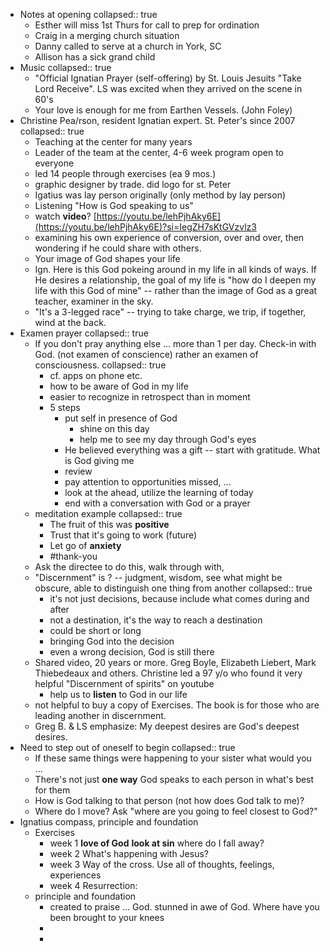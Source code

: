 - Notes at opening
  collapsed:: true
	- Esther will miss 1st Thurs for call to prep for ordination
	- Craig in a merging church situation
	- Danny called to serve at a church in York, SC
	- Allison has a sick grand child
- Music
  collapsed:: true
	- "Official Ignatian Prayer (self-offering) by St. Louis Jesuits "Take Lord Receive". LS was excited when they arrived on the scene in 60's
	- Your love is enough for me from Earthen Vessels. (John Foley)
- Christine Pea/rson, resident Ignatian expert. St. Peter's since 2007
  collapsed:: true
	- Teaching at the center for many years
	- Leader of the team at the center, 4-6 week program open to everyone
	- led 14 people through exercises (ea 9 mos.)
	- graphic designer by trade. did logo for st. Peter
	- Igatius was lay person originally (only method by lay person)
	- Listening "How is God speaking to us"
	- watch **video**? [https://youtu.be/lehPjhAky6E](https://youtu.be/lehPjhAky6E)?si=IegZH7sKtGVzvlz3
	- examining his own experience of conversion, over and over, then wondering if he could share with others.
	- Your image of God shapes your life
	- Ign. Here is this God pokeing around in my life in all kinds of ways. If He desires a relationship, the goal of my life is "how do I deepen my life with this God of mine" -- rather than the image of God as a great teacher, examiner in the sky.
	- "It's a 3-legged race" -- trying to take charge, we trip, if together, wind at the back.
- Examen prayer
  collapsed:: true
	- If you don't pray anything else ... more than 1 per day. Check-in with God. (not examen of conscience) rather an examen of consciousness.
	  collapsed:: true
		- cf. apps on phone etc.
		- how to be aware of God in my life
		- easier to recognize in retrospect than in moment
		- 5 steps
			- put self in presence of God
				- shine on this day
				- help me to see my day through God's eyes
			- He believed everything was a gift -- start with gratitude. What is God giving me
			- review
			- pay attention to opportunities missed, ...
			- look at the ahead, utilize the learning of today
			- end with a conversation with God or a prayer
	- meditation example
	  collapsed:: true
		- The fruit of this was **positive**
		- Trust that it's going to work (future)
		- Let go of **anxiety**
		- #thank-you
	- Ask the directee to do this, walk through with,
	- "Discernment" is ? -- judgment, wisdom, see what might be obscure, able to distinguish one thing from another
	  collapsed:: true
		- it's not just decisions, because include what comes during and after
		- not a destination, it's the way to reach a destination
		- could be short or long
		- bringing God into the decision
		- even a wrong decision, God is still there
	- Shared video, 20 years or more. Greg Boyle, Elizabeth Liebert, Mark Thiebedeaux and others. Christine led a 97 y/o who found it very helpful "Discernment of spirits" on youtube
		- help us to **listen** to God in our life
	- not helpful to buy a copy of Exercises. The book is for those who are leading another in discernment.
	- Greg B. & LS emphasize: My deepest desires are God's deepest desires.
- Need to step out of oneself to begin
  collapsed:: true
	- If these same things were happening to your sister what would you ...
	- There's not just **one way** God speaks to each person in what's best for them
	- How is God talking to that person (not how does God talk to me)?
	- Where do I move? Ask "where are you going to feel closest to God?"
- Ignatius compass, principle and foundation
	- Exercises
		- week 1 **love of God** **look at sin** where do I fall away?
		- week 2 What's happening with Jesus?
		- week 3 Way of the cross. Use all of thoughts, feelings, experiences
		- week 4 Resurrection:
	- principle and foundation
		- created to praise ... God. stunned in awe of God. Where have you been brought to your knees
		-
		-